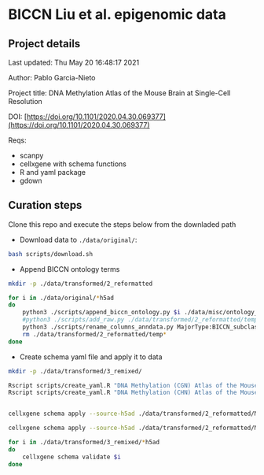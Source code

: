 # BICCN Liu et al. epigenomic data 

## Project details

Last updated: Thu May 20 16:48:17 2021

Author: Pablo Garcia-Nieto

Project title: DNA Methylation Atlas of the Mouse Brain at Single-Cell Resolution

DOI: [https://doi.org/10.1101/2020.04.30.069377](https://doi.org/10.1101/2020.04.30.069377)

Reqs:

- scanpy
- cellxgene with schema functions
- R and yaml package
- gdown


## Curation steps

Clone this repo and execute the steps below from the downladed path

- Download data to `./data/original/`:

```bash
bash scripts/download.sh
```



- Append BICCN ontology terms

```bash
mkdir -p ./data/transformed/2_reformatted

for i in ./data/original/*h5ad
do
    python3 ./scripts/append_biccn_ontology.py $i ./data/misc/ontology_biccn.txt ./data/transformed/2_reformatted/temp_biccn.h5ad
    #python3 ./scripts/add_raw.py ./data/transformed/2_reformatted/temp_biccn.h5ad ./data/transformed/2_reformatted/temp_biccn_2.h5ad
    python3 ./scripts/rename_columns_anndata.py MajorType:BICCN_subclass_label,CellClass:BICCN_class_label,SubType:BICCN_cluster_label ./data/transformed/2_reformatted/temp_biccn.h5ad ./data/transformed/2_reformatted/$(basename $i)
    rm ./data/transformed/2_reformatted/temp*
done

```

- Create schema yaml file and apply it to data

```bash
mkdir -p ./data/transformed/3_remixed/

Rscript scripts/create_yaml.R "DNA Methylation (CGN) Atlas of the Mouse Brain at Single-Cell Resolution" ./data/misc/ontology_lookup_* ./schema_CGN.yml
Rscript scripts/create_yaml.R "DNA Methylation (CHN) Atlas of the Mouse Brain at Single-Cell Resolution" ./data/misc/ontology_lookup_* ./schema_CHN.yml


cellxgene schema apply --source-h5ad ./data/transformed/2_reformatted/MouseBrainMethylome.mCG.h5ad --remix-config ./schema_CGN.yml --output-filename ./data/transformed/3_remixed/MouseBrainMethylome.mCG.h5ad

cellxgene schema apply --source-h5ad ./data/transformed/2_reformatted/MouseBrainMethylome.mCH.h5ad --remix-config ./schema_CHN.yml --output-filename ./data/transformed/3_remixed/MouseBrainMethylome.mCH.h5ad

for i in ./data/transformed/3_remixed/*h5ad
do
    cellxgene schema validate $i
done 

```

